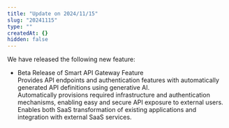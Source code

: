 ```yaml
---
title: "Update on 2024/11/15"
slug: "20241115"
type: ""
createdAt: {}
hidden: false
---
```


We have released the following new feature:

- Beta Release of Smart API Gateway Feature  
  Provides API endpoints and authentication features with automatically generated API definitions using generative AI.  
  Automatically provisions required infrastructure and authentication mechanisms, enabling easy and secure API exposure to external users.  
  Enables both SaaS transformation of existing applications and integration with external SaaS services.  